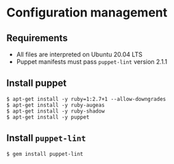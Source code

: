 # Configuration management
## Requirements
* All files are interpreted on Ubuntu 20.04 LTS
* Puppet manifests must pass `puppet-lint` version 2.1.1 
## Install puppet
```
$ apt-get install -y ruby=1:2.7+1 --allow-downgrades
$ apt-get install -y ruby-augeas
$ apt-get install -y ruby-shadow
$ apt-get install -y puppet
```
## Install `puppet-lint`
```$ gem install puppet-lint```
